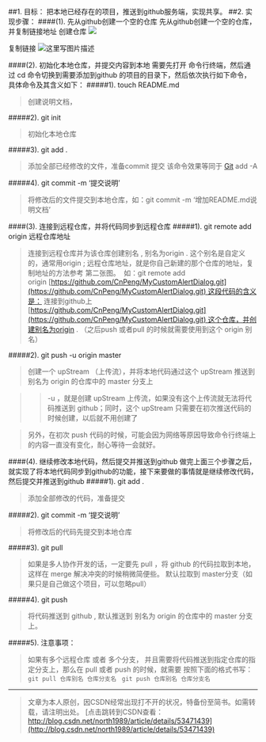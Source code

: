 ##1. 目标：
把本地已经存在的项目，推送到github服务端，实现共享。
##2. 实现步骤：
####(1). 先从github创建一个空的仓库
先从github创建一个空的仓库，并复制链接地址
创建仓库 ![](http://upload-images.jianshu.io/upload_images/2551993-b93f1c7924ddf177?imageMogr2/auto-orient/strip%7CimageView2/2/w/1240)

复制链接 ![这里写图片描述](http://upload-images.jianshu.io/upload_images/2551993-02b34ee0f9ec35f2?imageMogr2/auto-orient/strip%7CimageView2/2/w/1240)

####(2). 初始化本地仓库，并提交内容到本地
需要先打开 命令行终端，然后通过 cd 命令切换到需要添加到github 的项目的目录下，然后依次执行如下命令， 具体命令及其含义如下：
#####1). touch README.md
>创建说明文档，

#####2). git init
>初始化本地仓库

#####3). git add .
>添加全部已经修改的文件，准备commit 提交 该命令效果等同于 [Git](http://lib.csdn.net/base/git) add -A

#####4). git commit -m ‘提交说明’
>将修改后的文件提交到本地仓库，如：git commit -m ‘增加README.md说明文档’

####(3). 连接到远程仓库，并将代码同步到远程仓库
#####1). git remote add origin 远程仓库地址
>连接到远程仓库并为该仓库创建别名 , 别名为origin . 这个别名是自定义的，通常用origin ; 
>远程仓库地址，就是你自己新建的那个仓库的地址，复制地址的方法参考 第二张图。 
>如：git remote add origin [https://github.com/CnPeng/MyCustomAlertDialog.git](https://github.com/CnPeng/MyCustomAlertDialog.git) 这段代码的含义是： 连接到github上[https://github.com/CnPeng/MyCustomAlertDialog.git](https://github.com/CnPeng/MyCustomAlertDialog.git) 这个仓库，并创建别名为origin . （之后push 或者pull 的时候就需要使用到这个 origin 别名）

#####2). git push -u origin master
>创建一个 upStream （上传流），并将本地代码通过这个 upStream 推送到 别名为 origin 的仓库中的 master 分支上

>>-u ，就是创建 upStream 上传流，如果没有这个上传流就无法将代码推送到 github；同时，这个 upStream 只需要在初次推送代码的时候创建，以后就不用创建了

>另外，在初次 push 代码的时候，可能会因为网络等原因导致命令行终端上的内容一直没有变化，耐心等待一会就好。

####(4). 继续修改本地代码，然后提交并推送到github
做完上面三个步骤之后，就实现了将本地代码同步到github的功能，接下来要做的事情就是继续修改代码，然后提交并推送到github
#####1). git add .
>添加全部修改的代码，准备提交

#####2). git commit -m ‘提交说明’
>将修改后的代码先提交到本地仓库

#####3). git pull
>如果是多人协作开发的话，一定要先 pull ，将 github 的代码拉取到本地，这样在 merge 解决冲突的时候稍微简便些。
>默认拉取到 master分支（如果只是自己做这个项目，可以忽略pull）

#####4). git push
>将代码推送到 github , 默认推送到 别名为 origin 的仓库中的 master 分支上。

#####5). 注意事项：
>如果有多个远程仓库 或者 多个分支， 并且需要将代码推送到指定仓库的指定分支上，那么在 pull 或者 push 的时候，就需要 按照下面的格式书写：
>`git pull 仓库别名 仓库分支名`
>` git push 仓库别名 仓库分支名`

-----------

>文章为本人原创，因CSDN经常出现打不开的状况，特备份至简书。如需转载，请注明出处。
> [点击跳转到CSDN查看：http://blog.csdn.net/north1989/article/details/53471439](http://blog.csdn.net/north1989/article/details/53471439)
